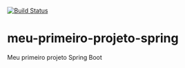 [![Build Status](https://travis-ci.org/cairoas99/java-spring.svg?branch=master)](https://travis-ci.org/cairoas99/java-spring)
# meu-primeiro-projeto-spring
Meu primeiro projeto Spring Boot
